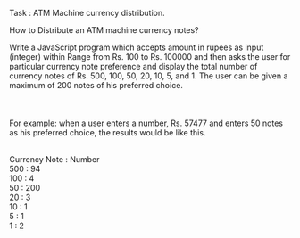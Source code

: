 Task : ATM Machine currency distribution.

How to Distribute an ATM machine currency notes?

Write a JavaScript program which accepts amount in rupees as input (integer) within Range from
Rs. 100 to Rs. 100000 and then asks the user for particular currency note preference and display the total
number of currency notes of Rs. 500, 100, 50, 20, 10, 5, and 1. The user can be given a maximum of 200
notes of his preferred choice. 
\
\
\
\
For example: when a user enters a number, Rs. 57477 and enters 50 notes as his preferred choice, the
results would be like this.

 \
Currency Note  :    Number \
500            :    94\
100            :    4\
50             :    200\
20             :    3\
10             :    1\
5              :    1\
1              :    2
